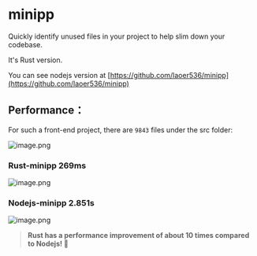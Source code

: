 # minipp

Quickly identify unused files in your project to help slim down your codebase.

It's Rust version.

You can see nodejs version at [https://github.com/laoer536/minipp](https://github.com/laoer536/minipp)

## Performance：

For such a front-end project, there are `9843` files under the src folder:

![image.png](https://s2.loli.net/2025/06/21/WzyNGFKScLdBP62.png)

### Rust-minipp 269ms

![image.png](https://s2.loli.net/2025/06/21/3rFtOCib2nagqvS.png)

### Nodejs-minipp 2.851s

![image.png](https://s2.loli.net/2025/06/21/3xcpfM2mVKREIUY.png)

> **Rust has a performance improvement of about 10 times compared to Nodejs! 🤪**